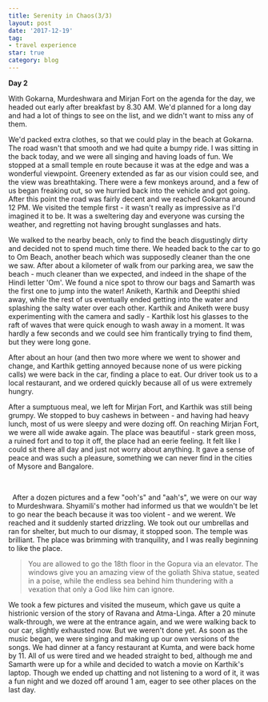 ```yaml
---
title: Serenity in Chaos(3/3)
layout: post
date: '2017-12-19'
tag:
- travel experience
star: true
category: blog
---
```


**Day 2**

With Gokarna, Murdeshwara and Mirjan Fort on the agenda for the day, we headed out early after breakfast by 8.30 AM. We'd planned for a long day and had a lot of things to see on the list, and we didn't want to miss any of them.

We'd packed extra clothes, so that we could play in the beach at Gokarna. The road wasn't that smooth and we had quite a bumpy ride. I was sitting in the back today, and we were all singing and having loads of fun. We stopped at a small temple en route because it was at the edge and was a wonderful viewpoint. Greenery extended as far as our vision could see, and the view was breathtaking. There were a few monkeys around, and a few of us began freaking out, so we hurried back into the vehicle and got going. After this point the road was fairly decent and we reached Gokarna around 12 PM. We visited the temple first - it wasn't really as impressive as I'd imagined it to be. It was a sweltering day and everyone was cursing the weather, and regretting not having brought sunglasses and hats.







We walked to the nearby beach, only to find the beach disgustingly dirty and decided not to spend much time there. We headed back to the car to go to Om Beach, another beach which was supposedly cleaner than the one we saw. After about a kilometer of walk from our parking area, we saw the beach - much cleaner than we expected, and indeed in the shape of the Hindi letter 'Om'. We found a nice spot to throw our bags and Samarth was the first one to jump into the water! Aniketh, Karthik and Deepthi shied away, while the rest of us eventually ended getting into the water and splashing the salty water over each other. Karthik and Aniketh were busy experimenting with the camera and sadly - Karthik lost his glasses to the raft of waves that were quick enough to wash away in a moment. It was hardly a few seconds and we could see him frantically trying to find them, but they were long gone.



After about an hour (and then two more where we went to shower and change, and Karthik getting annoyed because none of us were picking calls) we were back in the car, finding a place to eat. Our driver took us to a local restaurant, and we ordered quickly because all of us were extremely hungry.

After a sumptuous meal, we left for Mirjan Fort, and Karthik was still being grumpy. We stopped to buy cashews in between - and having had heavy lunch, most of us were sleepy and were dozing off. On reaching Mirjan Fort, we were all wide awake again. The place was beautiful - stark green moss, a ruined fort and to top it off, the place had an eerie feeling. It felt like I could sit there all day and just not worry about anything. It gave a sense of peace and was such a pleasure, something we can never find in the cities of Mysore and Bangalore.

 

 
After a dozen pictures and a few "ooh's" and "aah's", we were on our way to Murdeshwara. Shyamili's mother had informed us that we wouldn't be let to go near the beach because it was too violent - and we werent. We reached and it suddenly started drizzling. We took out our umbrellas and ran for shelter, but much to our dismay, it stopped soon. The temple was brilliant. The place was brimming with tranquility, and I was really beginning to like the place.

> You are allowed to go the 18th floor in the Gopura via an elevator. The windows give you an amazing view of the goliath Shiva statue, seated in a poise, while the endless sea behind him thundering with a vexation that only a God like him can ignore.



We took a few pictures and visited the museum, which gave us quite a histrionic version of the story of Ravana and Atma-Linga. After a 20 minute walk-through, we were at the entrance again, and we were walking back to our car, slightly exhausted now. But we weren't done yet. As soon as the music began, we were singing and making up our own versions of the songs. We had dinner at a fancy restaurant at Kumta, and were back home by 11. All of us were tired and we headed straight to bed, although me and Samarth were up for a while and decided to watch a movie on Karthik's laptop. Though we ended up chatting and not listening to a word of it, it was a fun night and we dozed off around 1 am, eager to see other places on the last day.
